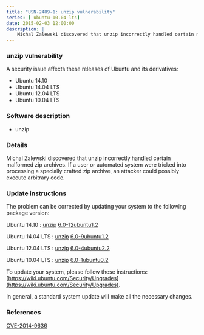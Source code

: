 ```yaml
---
title: "USN-2489-1: unzip vulnerability"
series: [ ubuntu-10.04-lts]
date: 2015-02-03 12:00:00
description: |
    Michal Zalewski discovered that unzip incorrectly handled certain malformed zip archives. If a user or automated system were tricked into processing a specially crafted zip archive, an attacker could possibly execute arbitrary code. 
--- 
```

 
 


### unzip vulnerability

A security issue affects these releases of Ubuntu and its derivatives:

* Ubuntu 14.10
* Ubuntu 14.04 LTS
* Ubuntu 12.04 LTS
* Ubuntu 10.04 LTS

### Software description

* unzip 

### Details

Michal Zalewski discovered that unzip incorrectly handled certain malformed zip archives. If a user or automated system were tricked into processing a specially crafted zip archive, an attacker could possibly execute arbitrary code. 

### Update instructions

The problem can be corrected by updating your system to the following package version:

Ubuntu 14.10
 : [unzip](https://launchpad.net/ubuntu/+source/unzip) <span> [6.0-12ubuntu1.2](https://launchpad.net/ubuntu/+source/unzip/6.0-12ubuntu1.2) </span> 

Ubuntu 14.04 LTS
 : [unzip](https://launchpad.net/ubuntu/+source/unzip) <span> [6.0-9ubuntu1.2](https://launchpad.net/ubuntu/+source/unzip/6.0-9ubuntu1.2) </span> 

Ubuntu 12.04 LTS
 : [unzip](https://launchpad.net/ubuntu/+source/unzip) <span> [6.0-4ubuntu2.2](https://launchpad.net/ubuntu/+source/unzip/6.0-4ubuntu2.2) </span> 

Ubuntu 10.04 LTS
 : [unzip](https://launchpad.net/ubuntu/+source/unzip) <span> [6.0-1ubuntu0.2](https://launchpad.net/ubuntu/+source/unzip/6.0-1ubuntu0.2) </span> 

To update your system, please follow these instructions: [https://wiki.ubuntu.com/Security/Upgrades](https://wiki.ubuntu.com/Security/Upgrades).

In general, a standard system update will make all the necessary changes. 

### References

 
 [CVE-2014-9636](http://people.ubuntu.com/~ubuntu-security/cve/CVE-2014-9636)
 

